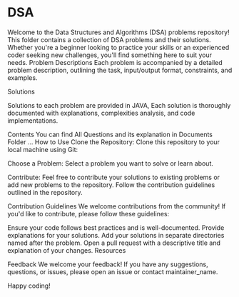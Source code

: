# DSA
Welcome to the Data Structures and Algorithms (DSA) problems repository! This folder contains a collection of DSA problems and their solutions. Whether you're a beginner looking to practice your skills or an experienced coder seeking new challenges, you'll find something here to suit your needs.
Problem Descriptions
Each problem is accompanied by a detailed problem description, outlining the task, input/output format, constraints, and examples.

Solutions

Solutions to each problem are provided in JAVA, Each solution is thoroughly documented with explanations, complexities analysis, and code implementations.

Contents
You can find All Questions and its explanation in Documents Folder
...
How to Use
Clone the Repository: Clone this repository to your local machine using Git:

Choose a Problem: Select a problem you want to solve or learn about.

Contribute: Feel free to contribute your solutions to existing problems or add new problems to the repository. Follow the contribution guidelines outlined in the repository.

Contribution Guidelines
We welcome contributions from the community! If you'd like to contribute, please follow these guidelines:

Ensure your code follows best practices and is well-documented.
Provide explanations for your solutions.
Add your solutions in separate directories named after the problem.
Open a pull request with a descriptive title and explanation of your changes.
Resources

Feedback
We welcome your feedback! If you have any suggestions, questions, or issues, please open an issue or contact maintainer_name.

Happy coding!